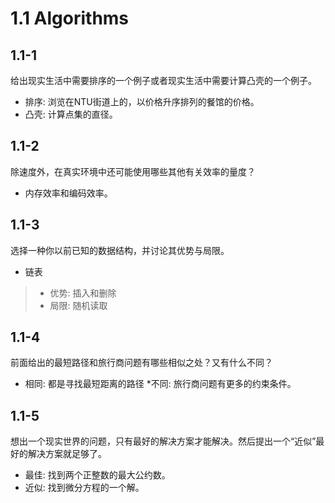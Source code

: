 # 1.1 Algorithms

## 1.1-1
给出现实生活中需要排序的一个例子或者现实生活中需要计算凸壳的一个例子。

* 排序: 浏览在NTU街道上的，以价格升序排列的餐馆的价格。
* 凸壳: 计算点集的直径。

## 1.1-2
除速度外，在真实环境中还可能使用哪些其他有关效率的量度？

* 内存效率和编码效率。

## 1.1-3
选择一种你以前已知的数据结构，并讨论其优势与局限。

* 链表

>* 优势: 插入和删除
>* 局限: 随机读取

## 1.1-4
前面给出的最短路径和旅行商问题有哪些相似之处？又有什么不同？

* 相同: 都是寻找最短距离的路径
*不同: 旅行商问题有更多的约束条件。

## 1.1-5
想出一个现实世界的问题，只有最好的解决方案才能解决。然后提出一个“近似”最好的解决方案就足够了。

* 最佳: 找到两个正整数的最大公约数。
* 近似: 找到微分方程的一个解。